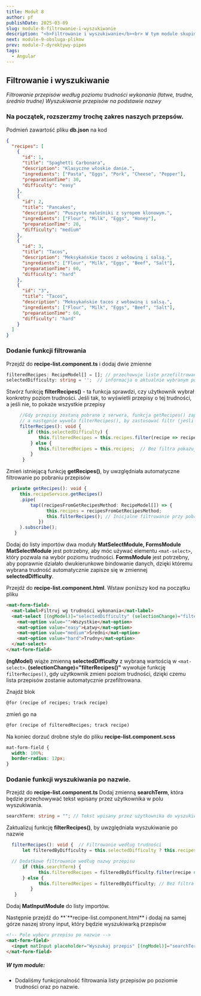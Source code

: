 ```yaml
---
title: Moduł 8
author: pf
publishDate: 2025-03-09
slug: module-8-filtrowanie-i-wyszukiwanie
description: "<b>Filtrowanie i wyszukiwanie</b><br> W tym module skupimy się na dodaniu funkcjonalności filtrowania listy przepisów. Użytkownicy będą mogli filtrować przepisy po poziomie trudności oraz po nazwie, co znacznie ułatwi im wyszukiwanie interesujących przepisów. Dzięki temu Twoja aplikacja stanie się bardziej interaktywna i przyjazna dla użytkownika."
next: module-9-obsluga-plikow
prev: module-7-dyrektywy-pipes
tags:
  - Angular
---
```


## Filtrowanie i wyszukiwanie

_Filtrowanie przepisów według poziomu trudności wykonania (łatwe, trudne, średnio trudne)_
_Wyszukiwanie przepisów na podstawie nazwy_

### Na początek, rozszerzmy trochę zakres naszych przepsów.

Podmień zawartość pliku **db.json** na kod

```json
{
  "recipes": [
    {
      "id": 1,
      "title": "Spaghetti Carbonara",
      "description": "Klasyczne włoskie danie.",
      "ingredients": ["Pasta", "Eggs", "Pork", "Cheese", "Pepper"],
      "preparationTime": 30,
      "difficulty": "easy"
    },
    {
      "id": 2,
      "title": "Pancakes",
      "description": "Puszyste naleśniki z syropem klonowym.",
      "ingredients": ["Flour", "Milk", "Eggs", "Honey"],
      "preparationTime": 20,
      "difficulty": "medium"
    },
    {
      "id": 3,
      "title": "Tacos",
      "description": "Meksykańskie tacos z wołowiną i salsą.",
      "ingredients": ["Flour", "Milk", "Eggs", "Beef", "Salt"],
      "preparationTime": 60,
      "difficulty": "hard"
    },
    {
      "id": "3",
      "title": "Tacos",
      "description": "Meksykańskie tacos z wołowiną i salsą.",
      "ingredients": ["Flour", "Milk", "Eggs", "Beef", "Salt"],
      "preparationTime": 60,
      "difficulty": "hard"
    }
  ]
}
```

### Dodanie funkcji filtrowania

Przejdź do **recipe-list.component.ts** i dodaj dwie zmienne

```typescript
filteredRecipes: RecipeModel[] = []; // przechowuje liste przefiltrowanych przepisów wg trudności wykonania
selectedDifficulty: string = '';  // informacja o aktualnie wybranym poziomie trudności.
```

Stwórz funkcję **filterRecipes()** - ta funkcja sprawdzi, czy użytkownik wybrał konkretny poziom trudności.
Jeśli tak, to wyświetli przepisy o tej trudności, a jeśli nie, to pokaże wszystkie przepisy

```typescript
     //Gdy przepisy zostaną pobrane z serwera, funkcja getRecipes() zapisze je w recipes
     // a następnie wywoła filterRecipes(), by zastosować filtr (jeśli jest ustawiony).
     filterRecipes(): void {
        if (this.selectedDifficulty) {
            this.filteredRecipes = this.recipes.filter(recipe => recipe.difficulty === this.selectedDifficulty);
         } else {
            this.filteredRecipes = this.recipes;  // Bez filtra pokazujemy wszystkie przepisy
         }
      }
```

Zmień istniejącą funkcję **getRecipes()**, by uwzględniała automatyczne filtrowanie po pobraniu przepisów

```typescript
  private getRecipes(): void {
     this.recipeService.getRecipes()
     .pipe(
         tap((recipesFromGetRecipesMethod: RecipeModel[]) => {
               this.recipes = recipesFromGetRecipesMethod;
               this.filterRecipes(); // Inicjalne filtrowanie przy pobraniu przepisów
            })
     ).subscribe();
   }
```

Dodaj do listy importów dwa moduły **MatSelectModule, FormsModule**
**MatSelectModule** jest potrzebny, aby móc używać elementu `<mat-select>`, który pozwala na wybór poziomu trudności.
**FormsModule** jest potrzebny, aby poprawnie działało dwukierunkowe bindowanie danych, dzięki któremu wybrana trudność automatycznie zapisze się w zmiennej **selectedDifficulty**.

Przejdź do **recipe-list.component.html**.
Wstaw poniższy kod na początku pliku

```html
<mat-form-field>
  <mat-label>Filtruj wg trudności wykonania</mat-label>
  <mat-select [(ngModel)]="selectedDifficulty" (selectionChange)="filterRecipes()">
    <mat-option value="">Wszystkie</mat-option>
    <mat-option value="easy">Łatwy</mat-option>
    <mat-option value="medium">Średni</mat-option>
    <mat-option value="hard">Trudny</mat-option>
  </mat-select>
</mat-form-field>
```

**(ngModel)** wiąże zmienną **selectedDifficulty** z wybraną wartością w `<mat-select>`.
**(selectionChange)="filterRecipes()"** wywołuje funkcję `filterRecipes()`, gdy użytkownik zmieni poziom trudności, dzięki czemu lista przepisów zostanie automatycznie przefiltrowana.

Znajdź blok

```html
@for (recipe of recipes; track recipe)
```

zmień go na

```html
@for (recipe of filteredRecipes; track recipe)
```

Na koniec dorzuć drobne style do pliku **recipe-list.component.scss**

```css
mat-form-field {
  width: 100%;
  border-radius: 12px;
}
```

### Dodanie funkcji wyszukiwania po nazwie.

Przejdź do **recipe-list.component.ts**
Dodaj zmienną **searchTerm**, która będzie przechowywać tekst wpisany przez użytkownika w polu wyszukiwania.

```typescript
searchTerm: string = ""; // Tekst wpisany przez użytkownika do wyszukiwania
```

Zaktualizuj funkcję **filterRecipes()**, by uwzględniała wyszukiwanie po nazwie

```typescript
  filterRecipes(): void {  // Filtrowanie według trudności
      let filteredByDifficulty = this.selectedDifficulty ? this.recipes.filter(recipe => recipe.difficulty === this.selectedDifficulty) : this.recipes;

  // Dodatkowe filtrowanie według nazwy przepisu
      if (this.searchTerm) {
            this.filteredRecipes = filteredByDifficulty.filter(recipe => recipe.title.toLowerCase().includes(this.searchTerm.toLowerCase()));
      } else {
            this.filteredRecipes = filteredByDifficulty; // Bez filtra wyszukiwania pokazujemy przepisy przefiltrowane według trudności
         }
   }
```

Dodaj **MatInputModule** do listy importów.

Następnie przejdź do **`**recipe-list.component.html\*\* i dodaj na samej górze naszej strony input, który będzie wyszukiwarką przepisów

```html
<!-- Pole wyboru przepisu po nazwie -->
<mat-form-field>
  <input matInput placeholder="Wyszukaj przepis" [(ngModel)]="searchTerm" (input)="filterRecipes()" />
</mat-form-field>
```

##### W tym module:

- Dodaliśmy funkcjonalność filtrowania listy przepisów po poziomie trudności oraz po nazwie.
